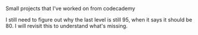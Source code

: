 Small projects that I've worked on from codecademy

I still need to figure out why the last level is still 95, when it says it should be 80. I will revisit this to understand what's missing.
